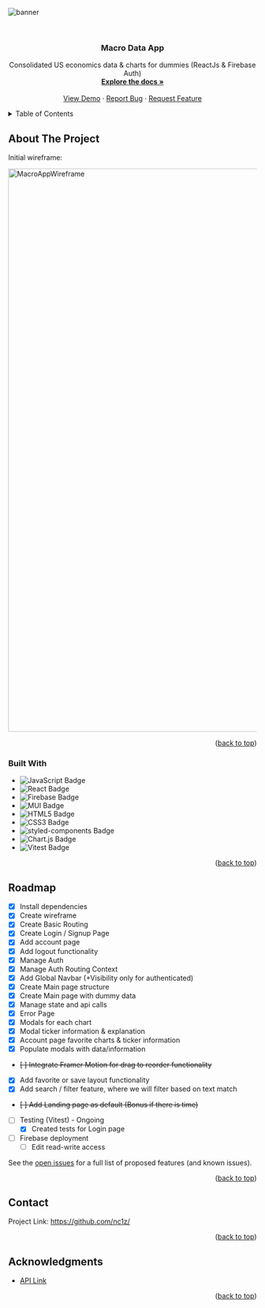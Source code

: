 <a name="readme-top"></a>

<!-- PROJECT LOGO -->

![banner](https://user-images.githubusercontent.com/111836326/203263828-9ea85c84-d069-4f4f-878a-a14b9fe5d9dd.png)

<br />

<div align="center">
<h3 align="center">Macro Data App</h3>

  <p align="center">
    Consolidated US economics data &amp; charts for dummies (ReactJs &amp; Firebase Auth)
    <br />
    <a href="https://github.com/nc1z/"><strong>Explore the docs »</strong></a>
    <br />
    <br />
    <a href="https://github.com/nc1z/">View Demo</a>
    ·
    <a href="https://github.com/nc1z/">Report Bug</a>
    ·
    <a href="https://github.com/nc1z/">Request Feature</a>
  </p>
</div>

<!-- TABLE OF CONTENTS -->
<details>
  <summary>Table of Contents</summary>
  <ol>
    <li>
      <a href="#about-the-project">About The Project</a>
      <ul>
        <li><a href="#built-with">Built With</a></li>
      </ul>
    </li>
    <li><a href="#roadmap">Roadmap</a></li>
    <li><a href="#contact">Contact</a></li>
    <li><a href="#acknowledgments">Acknowledgments</a></li>
  </ol>
</details>

<!-- ABOUT THE PROJECT -->

## About The Project

Initial wireframe:

<img width="1143" alt="MacroAppWireframe" src="https://user-images.githubusercontent.com/111836326/203259242-c7c81ec1-b971-4cc4-8394-9bdc562d3437.png">

<p align="right">(<a href="#readme-top">back to top</a>)</p>

<!-- BUILT WITH -->

### Built With

- ![JavaScript Badge](https://img.shields.io/badge/JavaScript-F7DF1E?logo=javascript&logoColor=000&style=for-the-badge)
- ![React Badge](https://img.shields.io/badge/React-61DAFB?logo=react&logoColor=000&style=for-the-badge)
- ![Firebase Badge](https://img.shields.io/badge/Firebase-FFCA28?logo=firebase&logoColor=000&style=for-the-badge)
- ![MUI Badge](https://img.shields.io/badge/MUI-007FFF?logo=mui&logoColor=fff&style=for-the-badge)
- ![HTML5 Badge](https://img.shields.io/badge/HTML5-E34F26?logo=html5&logoColor=fff&style=for-the-badge)
- ![CSS3 Badge](https://img.shields.io/badge/CSS3-1572B6?logo=css3&logoColor=fff&style=for-the-badge)
- ![styled-components Badge](https://img.shields.io/badge/styled--components-DB7093?logo=styledcomponents&logoColor=fff&style=for-the-badge)
- ![Chart.js Badge](https://img.shields.io/badge/Chart.js-FF6384?logo=chartdotjs&logoColor=fff&style=for-the-badge)
- ![Vitest Badge](https://img.shields.io/badge/Vitest-6E9F18?logo=vitest&logoColor=fff&style=for-the-badge)

<p align="right">(<a href="#readme-top">back to top</a>)</p>

<!-- ROADMAP -->

## Roadmap

- [x] Install dependencies
- [x] Create wireframe
- [x] Create Basic Routing
- [x] Create Login / Signup Page
- [x] Add account page
- [x] Add logout functionality
- [x] Manage Auth
- [x] Manage Auth Routing Context
- [x] Add Global Navbar (+Visibility only for authenticated)
- [x] Create Main page structure
- [x] Create Main page with dummy data
- [x] Manage state and api calls
- [x] Error Page
- [x] Modals for each chart
- [x] Modal ticker information & explanation
- [x] Account page favorite charts & ticker information
- [x] Populate modals with data/information
- ~~[ ] Integrate Framer Motion for drag to reorder functionality~~
- [x] Add favorite or save layout functionality
- [x] Add search / filter feature, where we will filter based on text match
- ~~[ ] Add Landing page as default (Bonus if there is time)~~
- [ ] Testing (Vitest) - Ongoing
  - [x] Created tests for Login page
- [ ] Firebase deployment
  - [ ] Edit read-write access

See the [open issues](https://github.com/nc1z/) for a full list of proposed features (and known issues).

<p align="right">(<a href="#readme-top">back to top</a>)</p>

<!-- CONTACT -->

## Contact

Project Link: https://github.com/nc1z/

<p align="right">(<a href="#readme-top">back to top</a>)</p>

<!-- ACKNOWLEDGMENTS -->

## Acknowledgments

- <a href="">API Link</a>

<p align="right">(<a href="#readme-top">back to top</a>)</p>
